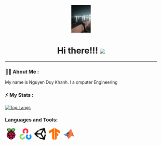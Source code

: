 <div id="Header" align="center">
  <img src="z3320863686524_20c35e462f4d1c54fe2ca59abf949cbd.jpg"/
       width="64"
       height="92">
  <h1>
    Hi there!!!
    <img src="https://media.giphy.com/media/hvRJCLFzcasrR4ia7z/giphy.gif" width="30px"/>
  </h1>
</div>

---
### 👨‍💻 About Me :
My name is Nguyen Duy Khanh. I a omputer Engineering

### ⚡ My Stats :
[![Top Langs](https://github-readme-stats.vercel.app/api/top-langs/?username=KhanhNguyen1308&layout=compact&theme=vision-friendly-dark)](https://github.com/anuraghazra/github-readme-stats)

### Languages and Tools:
  <img src="https://github.com/devicons/devicon/blob/master/icons/raspberrypi/raspberrypi-original.svg" title="RaspberryPi" alt="Pi" width="40" height="40"/>&nbsp;
  <img src="https://github.com/devicons/devicon/blob/master/icons/opencv/opencv-original.svg" title="OpenCV" alt="CV" width="40" height="40"/>&nbsp;
  <img src="https://github.com/devicons/devicon/blob/master/icons/unity/unity-original.svg" title="Unity" alt="Unity" width="40" height="40"/>&nbsp;
  <img src="https://github.com/devicons/devicon/blob/master/icons/tensorflow/tensorflow-original.svg" title="Tensorflow" alt="TF" width="40" height="40"/>&nbsp;
  <img src="https://github.com/devicons/devicon/blob/master/icons/matlab/matlab-original.svg" title="MathLab" alt="MathLab" width="40" height="40"/>&nbsp;
